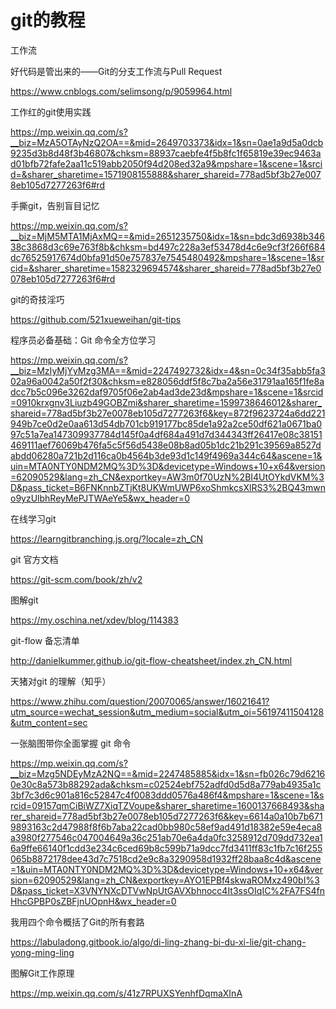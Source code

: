 # git的教程


工作流



好代码是管出来的——Git的分支工作流与Pull Request

https://www.cnblogs.com/selimsong/p/9059964.html



工作红的git使用实践

https://mp.weixin.qq.com/s?__biz=MzA5OTAyNzQ2OA==&mid=2649703373&idx=1&sn=0ae1a9d5a0dcb9235d3b8d48f3b46807&chksm=88937caebfe4f5b8fc1f65819e39ec9463ad01bfb72fafe2aa11c519abb2050f94d208ed32a9&mpshare=1&scene=1&srcid=&sharer_sharetime=1571908155888&sharer_shareid=778ad5bf3b27e0078eb105d7277263f6#rd



手撕git，告别盲目记忆

https://mp.weixin.qq.com/s?__biz=MjM5MTA1MjAxMQ==&mid=2651235750&idx=1&sn=bdc3d6938b34638c3868d3c69e763f8b&chksm=bd497c228a3ef53478d4c6e9cf3f266f684dc76525917674d0bfa91d50e757837e7545480492&mpshare=1&scene=1&srcid=&sharer_sharetime=1582329694574&sharer_shareid=778ad5bf3b27e0078eb105d7277263f6#rd



git的奇技淫巧

https://github.com/521xueweihan/git-tips





程序员必备基础：Git 命令全方位学习

https://mp.weixin.qq.com/s?__biz=MzIyMjYyMzg3MA==&mid=2247492732&idx=4&sn=0c34f35abb5fa302a96a0042a50f2f30&chksm=e828056ddf5f8c7ba2a56e31791aa165f1fe8adcc7b5c096e3262daf9705f06e2ab4ad3de23d&mpshare=1&scene=1&srcid=0910krxgnv3Liuzb49GOBZmi&sharer_sharetime=1599738646012&sharer_shareid=778ad5bf3b27e0078eb105d7277263f6&key=872f9623724a6dd221949b7ce0d2e0aa613d54db701cb919177bc85de1a92a2ce50df621a0671ba097c51a7ea147309937784d145f0a4df684a491d7d344343ff26417e08c38151469111aef76069b476fa5c5f56d5438e08b8ad05b1dc21b291c39569a8527dabdd06280a721b2d116ca0b4564b3de93d1c149f4969a344c64&ascene=1&uin=MTA0NTY0NDM2MQ%3D%3D&devicetype=Windows+10+x64&version=62090529&lang=zh_CN&exportkey=AW3m0f70UzN%2BI4UtOYkdVKM%3D&pass_ticket=B6FNKnnbZTjKt8UKWmUWP6xoShmkcsXlRS3%2BQ43mwno9yzUlbhReyMePJTWAeYe5&wx_header=0



在线学习git

https://learngitbranching.js.org/?locale=zh_CN



git 官方文档

https://git-scm.com/book/zh/v2



图解git

https://my.oschina.net/xdev/blog/114383



git-flow 备忘清单

http://danielkummer.github.io/git-flow-cheatsheet/index.zh_CN.html



天猪对git 的理解（知乎）

https://www.zhihu.com/question/20070065/answer/16021641?utm_source=wechat_session&utm_medium=social&utm_oi=56197411504128&utm_content=sec



一张脑图带你全面掌握 git 命令

https://mp.weixin.qq.com/s?__biz=Mzg5NDEyMzA2NQ==&mid=2247485885&idx=1&sn=fb026c79d62160e30c8a573b88292ada&chksm=c02524ebf752adfd0d5d8a779ab4935a1c3bf7c3d6c901a816c52847c4f0083ddd0576a486f4&mpshare=1&scene=1&srcid=09157qmCiBiWZ7XiqTZVoupe&sharer_sharetime=1600137668493&sharer_shareid=778ad5bf3b27e0078eb105d7277263f6&key=6614a0a10b7b6719893163c2d47988f8f6b7aba22cad0bb980c58ef9ad491d18382e59e4eca8a3980f277546c047004649a36c251ab70e6a4da0fc3258912d709dd732ea16a9ffe66140f1cdd3e234c6ced69b8c599b71a9dcc7fd3411ff83c1fb7c16f255065b8872178dee43d7c7518cd2e9c8a3290958d1932ff28baa8c4d&ascene=1&uin=MTA0NTY0NDM2MQ%3D%3D&devicetype=Windows+10+x64&version=62090529&lang=zh_CN&exportkey=AYO1EPBf4skwaROMxz490bI%3D&pass_ticket=X3VNYNXcDTVwNpUtGAVXbhnocc4It3ssOIqIC%2FA7FS4fnHhcGPBP0sZBFjnUOpnH&wx_header=0



我用四个命令概括了Git的所有套路

https://labuladong.gitbook.io/algo/di-ling-zhang-bi-du-xi-lie/git-chang-yong-ming-ling



图解Git工作原理

https://mp.weixin.qq.com/s/41z7RPUXSYenhfDqmaXInA